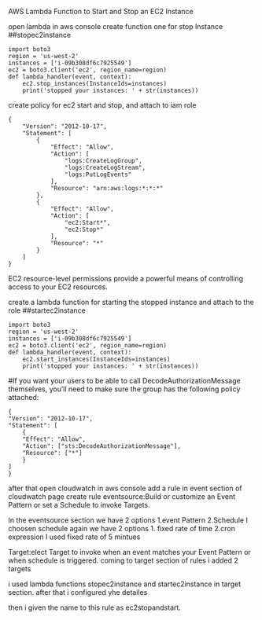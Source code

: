 AWS Lambda Function to Start and Stop an EC2 Instance


open lambda in aws console
create function one for stop Instance
##stopec2instance

    import boto3
    region = 'us-west-2'
    instances = ['i-09b308df6c7925549']
    ec2 = boto3.client('ec2', region_name=region)
    def lambda_handler(event, context):
        ec2.stop_instances(InstanceIds=instances)
        print('stopped your instances: ' + str(instances))

create policy for ec2 start and stop, and attach to iam role

    {
        "Version": "2012-10-17",
        "Statement": [
            {
                "Effect": "Allow",
                "Action": [
                    "logs:CreateLogGroup",
                    "logs:CreateLogStream",
                    "logs:PutLogEvents"
                ],
                "Resource": "arn:aws:logs:*:*:*"
            },
            {
                "Effect": "Allow",
                "Action": [
                    "ec2:Start*",
                    "ec2:Stop*"
                ],
                "Resource": "*"
            }
        ]
    }

EC2 resource-level permissions provide a powerful means of controlling access to your EC2 resources.

create a lambda function for starting the stopped instance and attach to the role
##startec2instance

    import boto3
    region = 'us-west-2'
    instances = ['i-09b308df6c7925549']
    ec2 = boto3.client('ec2', region_name=region)
    def lambda_handler(event, context):
        ec2.start_instances(InstanceIds=instances)
        print('stopped your instances: ' + str(instances))


#If you want your users to be able to call DecodeAuthorizationMessage themselves, you’ll need to make sure the group has the following policy attached:

    {
    "Version": "2012-10-17",
    "Statement": [
        {
        "Effect": "Allow",
        "Action": ["sts:DecodeAuthorizationMessage"],
        "Resource": ["*"]
        }
    ]
    }

after that open cloudwatch in aws console
add a rule in event section of cloudwatch page
create rule
eventsource:Build or customize an Event Pattern or set a Schedule to invoke Targets.

In the eventsource section we have 2 options
1.event Pattern
2.Schedule
I choosen schedule
again we have 2 options 1. fixed rate of time 2.cron expression
I used fixed rate of 5 mintues

Target:elect Target to invoke when an event matches your Event Pattern or when schedule is triggered.
coming to target section of rules i added 2 targets

i used lambda functions stopec2instance and startec2instance in target section.
after that i configured yhe detailes

then i given the name to this rule as ec2stopandstart.